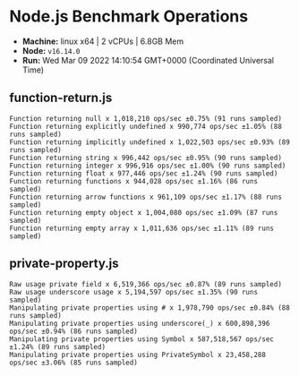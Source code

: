 # Node.js Benchmark Operations

* __Machine:__ linux x64 | 2 vCPUs | 6.8GB Mem
* __Node:__ `v16.14.0`
* __Run:__ Wed Mar 09 2022 14:10:54 GMT+0000 (Coordinated Universal Time)

## function-return.js
```
Function returning null x 1,018,210 ops/sec ±0.75% (91 runs sampled)
Function returning explicitly undefined x 990,774 ops/sec ±1.05% (88 runs sampled)
Function returning implicitly undefined x 1,022,503 ops/sec ±0.93% (89 runs sampled)
Function returning string x 996,442 ops/sec ±0.95% (90 runs sampled)
Function returning integer x 996,916 ops/sec ±1.00% (90 runs sampled)
Function returning float x 977,446 ops/sec ±1.24% (90 runs sampled)
Function returning functions x 944,028 ops/sec ±1.16% (86 runs sampled)
Function returning arrow functions x 961,109 ops/sec ±1.17% (88 runs sampled)
Function returning empty object x 1,004,080 ops/sec ±1.09% (87 runs sampled)
Function returning empty array x 1,011,636 ops/sec ±1.11% (89 runs sampled)
```
## private-property.js
```
Raw usage private field x 6,519,366 ops/sec ±0.87% (89 runs sampled)
Raw usage underscore usage x 5,194,597 ops/sec ±1.35% (90 runs sampled)
Manipulating private properties using # x 1,978,790 ops/sec ±0.84% (88 runs sampled)
Manipulating private properties using underscore(_) x 600,898,396 ops/sec ±0.94% (86 runs sampled)
Manipulating private properties using Symbol x 587,518,567 ops/sec ±1.24% (89 runs sampled)
Manipulating private properties using PrivateSymbol x 23,458,288 ops/sec ±3.06% (85 runs sampled)
```
